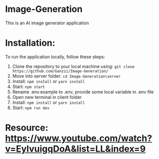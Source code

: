 # Image-Generation
This is an AI image generator application


# Installation: 
To run the application locally, follow these steps:

1. Clone the repository to your local machine using: ``` git clone https://github.com/Ganzzi/Image-Generation/ ```
2. Move into server folder: ``` cd Image-Generation\server ```
3. Install: ``` npm install ``` or ``` yarn install ```
4. Start: ``` npm start ```
5. Rename .env.example to .env, provide some local variable in .env file
6. Open new terminal in client folder
7. Install: ``` npm install ``` or ``` yarn install ```
8. Start: ``` npm run dev ```


# Resource: https://www.youtube.com/watch?v=EyIvuigqDoA&list=LL&index=9
